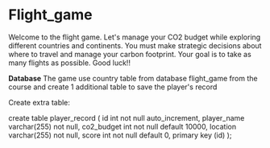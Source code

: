 # Flight_game

Welcome to the flight game. Let's manage your CO2 budget while exploring different countries and continents. You must make strategic decisions about where to travel and manage your carbon footprint. Your goal is to take as many flights as possible. Good luck!!

**Database**
The game use country table from database flight_game from the course and create 1 additional table to save the player's record

Create extra table:

   create table player_record (
     id int not null auto_increment,
     player_name varchar(255) not null,
     co2_budget int not null default 10000,
     location varchar(255) not null,
     score int not null default 0,
     primary key (id)
     );
   

